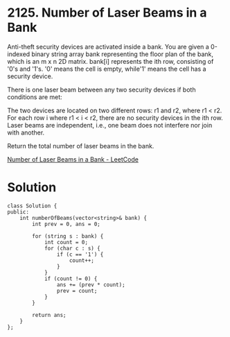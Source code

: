 # 2125. Number of Laser Beams in a Bank

Anti-theft security devices are activated inside a bank. You are given a 0-indexed binary string array bank representing the floor plan of the bank, which is an m x n 2D matrix. bank[i] represents the ith row, consisting of '0's and '1's. '0' means the cell is empty, while'1' means the cell has a security device.

There is one laser beam between any two security devices if both conditions are met:

The two devices are located on two different rows: r1 and r2, where r1 < r2.
For each row i where r1 < i < r2, there are no security devices in the ith row.
Laser beams are independent, i.e., one beam does not interfere nor join with another.

Return the total number of laser beams in the bank.

[Number of Laser Beams in a Bank - LeetCode](https://leetcode.com/problems/number-of-laser-beams-in-a-bank/description/)

# Solution 

```
class Solution {
public:
    int numberOfBeams(vector<string>& bank) {
        int prev = 0, ans = 0;
        
        for (string s : bank) {
            int count = 0;
            for (char c : s) {
                if (c == '1') {
                    count++;
                }
            }
            if (count != 0) {
                ans += (prev * count);
                prev = count;
            }
        }
        
        return ans;
    }
};
```